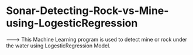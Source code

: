# Sonar-Detecting-Rock-vs-Mine-using-LogesticRegression
---> This Machine Learning program is used to detect mine or rock under the water using LogesticRegression Model.
